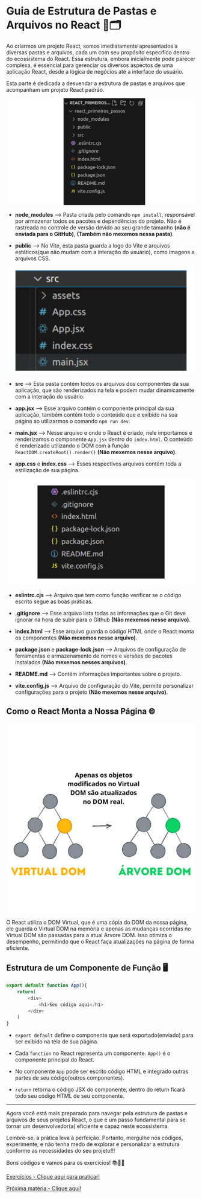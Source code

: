 # Guia de Estrutura de Pastas e Arquivos no React 📁🗂️


Ao criarmos um projeto React, somos imediatamente apresentados a diversas pastas e arquivos, cada um com seu propósito específico dentro do ecossistema do React. Essa estrutura, embora inicialmente pode parecer complexa, é essencial para gerenciar os diversos aspectos de uma aplicação React, desde a lógica de negócios até a interface do usuário.

Esta parte é dedicada a desvendar a estrutura de pastas e arquivos que acompanham um projeto React padrão.

![Pastas e Arquivos em React](../assets/PastasEArquivos.png) 

- **node_modules** --> Pasta criada pelo comando `npm install`, responsável por armazenar todos os pacotes e dependências do projeto. Não é rastreada no controle de versão devido ao seu grande tamanho **(não é enviada para o GitHub)**, **(Também não mexemos nessa pasta)**.

- **public** --> No Vite, esta pasta guarda a logo do Vite e arquivos estáticos(que não mudam com a interação do usuário), como imagens e arquivos CSS.

![Pastas Src](../assets/PastaSrc.png)

- **src** --> Esta pasta contém todos os arquivos dos componentes da sua aplicação, que são renderizados na tela e podem mudar dinamicamente com a interação do usuário.

- **app.jsx** --> Esse arquivo contém o componente principal da sua aplicação, também contém todo o conteúdo que e exibido na sua página ao utilizarmos o comando `npm run dev`.

- **main.jsx** --> Nesse arquivo e onde o React é criado, nele importamos e renderizamos o componente `App.jsx` dentro do `index.html`. O conteúdo é renderizado utilizando o DOM com a função `ReactDOM.createRoot().render()` **(Não mexemos nesse arquivo)**.

- **app.css** e **index.css** --> Esses respectivos arquivos contém toda a estilização de sua página.

![Arquivos configuração](../assets/PastasEArquivos2.png)

- **eslintrc.cjs** --> Arquivo que tem como função verificar se o código escrito segue as boas práticas.

- **.gitignore** --> Esse arquivo lista todas as informações que o Git deve ignorar na hora de subir para o Github **(Não mexemos nesse arquivo)**.

- **index.html** --> Esse arquivo guarda o código HTML onde o React monta os componentes **(Não mexemos nesse arquivo)**.

- **package.json** e **package-lock.json** --> Arquivos de configuração de ferramentas e armazenamento de nomes e versões de pacotes instalados **(Não mexemos nesses arquivos)**.

- **README.md** --> Contém informações importantes sobre o projeto.

- **vite.config.js** --> Arquivo de configuração do Vite, permite personalizar configurações para o projeto **(Não mexemos nesse arquivo)**.


## Como o React Monta a Nossa Página 🌐

![Arquivos configuração](../assets/RealDom_VirtualDom.png)

O React utiliza o DOM Virtual, que é uma cópia do DOM da nossa página, ele guarda o Virtual DOM na memória e apenas as mudanças ocorridas no Virtual DOM são passadas para a atual Árvore DOM. Isso otimiza o desempenho, permitindo que o React faça atualizações na página de forma eficiente.

## Estrutura de um Componente de Função 🖥️


```javascript
export default function App(){
    return(
        <div>
            <h1>Seu código aqui</h1>
        </div>
    )
}
```

- `export default` define o componente que será exportado(enviado) para ser exibido na tela de sua página.

- Cada `function` no React representa um componente. `App()` é o componente principal do React.

- No componente `App` pode ser escrito código HTML e integrado outras partes de seu código(outros componentes).
  
- `return` retorna o código JSX do componente, dentro do return ficará todo seu código HTML de seu componente.

---

Agora você está mais preparado para navegar pela estrutura de pastas e arquivos de seus projetos React, o que é um passo fundamental para se tornar um desenvolvedor(a) eficiente e capaz neste ecossistema.

Lembre-se, a prática leva à perfeição. Portanto, mergulhe nos códigos, experimente, e não tenha medo de explorar e personalizar a estrutura conforme as necessidades do seu projeto!!!

Bons códigos e vamos para os exercícios! 📚👨‍💻

[Exercícios - Clique aqui para praticar!](./Exercicios/2.EstruturaDePastasExercicios.md)

[Próxima matéria - Clique aqui!](./03.ArrowFunction.md)